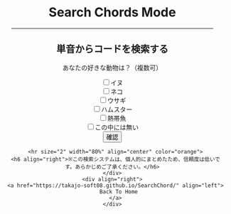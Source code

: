 <html lang="ja">
  <head>
    <meta charset="UTF-8">
  </head>
  <body>
    <div align="center">
      <h1>Search Chords Mode</h1>
      <hr size="2" width="90%" align="center" color="blue">
      <h2>単音からコードを検索する</h2>
      <form name="chbox">
        <p>あなたの好きな動物は？（複数可）</p>
        <input type="checkbox" value="イヌ">イヌ<br>
        <input type="checkbox" value="ネコ">ネコ<br>
        <input type="checkbox" value="ウサギ">ウサギ<br>
        <input type="checkbox" value="ハムスター">ハムスター<br>
        <input type="checkbox" value="熱帯魚">熱帯魚<br>
        <input type="checkbox" value="他">この中には無い<br>
        <input type="button" value="確認" onclick="boxCheck()">
      </form>
      
      <hr size="2" width="80%" align="center" color="orange">
      <h6 align="right">※この検索システムは、個人的にまとめたため、信頼度は低いです。あらかじめご了承ください。</h6>
    </div>
    <div align="right">
      <a href="https://takajo-soft08.github.io/SearchChord/" align="left">
        Back To Home
      </a>
    </div>
  </body>
</html>
